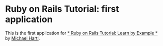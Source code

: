 # Ruby on Rails Tutorial: first application

This is the first application for [* Ruby on Rails Tutorial: Learn by Example *](http://railstutorial.org/) by [Michael Hartl](http://michaelhartl.com/).
